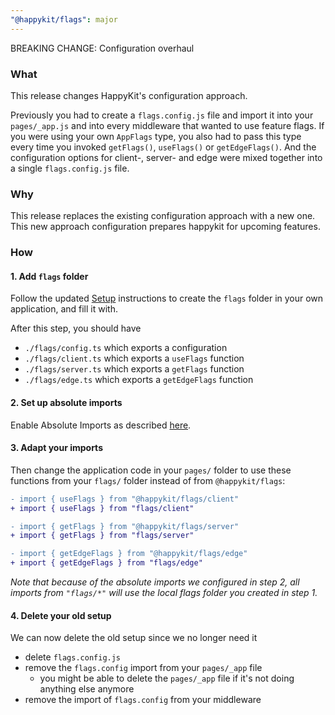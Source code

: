 ```yaml
---
"@happykit/flags": major
---
```


BREAKING CHANGE: Configuration overhaul

### What

This release changes HappyKit's configuration approach.

Previously you had to create a `flags.config.js` file and import it into your `pages/_app.js` and into every middleware that wanted to use feature flags. If you were using your own `AppFlags` type, you also had to pass this type every time you invoked `getFlags()`, `useFlags()` or `getEdgeFlags()`. And the configuration options for client-, server- and edge were mixed together into a single `flags.config.js` file.

### Why

This release replaces the existing configuration approach with a new one. This new approach configuration prepares happykit for upcoming features.

### How

#### 1. Add `flags` folder 

Follow the updated [Setup](https://github.com/happykit/flags/tree/master/package#setup) instructions to create the `flags` folder in your own application, and fill it with.

After this step, you should have
- `./flags/config.ts` which exports a configuration
- `./flags/client.ts` which exports a `useFlags` function
- `./flags/server.ts` which exports a `getFlags` function
- `./flags/edge.ts` which exports a `getEdgeFlags` function

#### 2. Set up absolute imports
   
Enable Absolute Imports as described [here](https://github.com/happykit/flags/tree/master/package#absolute-imports).

#### 3. Adapt your imports

Then change the application code in your `pages/` folder to use these functions from your `flags/` folder instead of from `@happykit/flags`:

```diff
- import { useFlags } from "@happykit/flags/client"
+ import { useFlags } from "flags/client"
```

```diff
- import { getFlags } from "@happykit/flags/server"
+ import { getFlags } from "flags/server"
```

```diff
- import { getEdgeFlags } from "@happykit/flags/edge"
+ import { getEdgeFlags } from "flags/edge"
```

*Note that because of the absolute imports we configured in step 2, all imports from `"flags/*"` will use the local flags folder you created in step 1.*

#### 4. Delete your old setup

We can now delete the old setup since we no longer need it

- delete `flags.config.js`
- remove the `flags.config` import from your `pages/_app` file
  - you might be able to delete the `pages/_app` file if it's not doing anything else anymore
- remove the import of `flags.config` from your middleware


